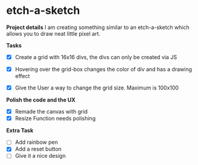 # etch-a-sketch

**Project details**
I am creating something similar to an etch-a-sketch which allows you to draw neat little pixel art.


**Tasks**
- [X] Create a grid with 16x16 divs, the divs can only be created via JS
- [X] Hovering over the grid-box changes the color of div and has a drawing effect 
- [X] Give the User a way to change the grid size. Maximum is 100x100


**Polish the code and the UX**
- [X] Remade the canvas with grid
- [X] Resize Function needs polishing

**Extra Task**
- [ ] Add rainbow pen
- [X] Add a reset button
- [ ] Give it a nice design
